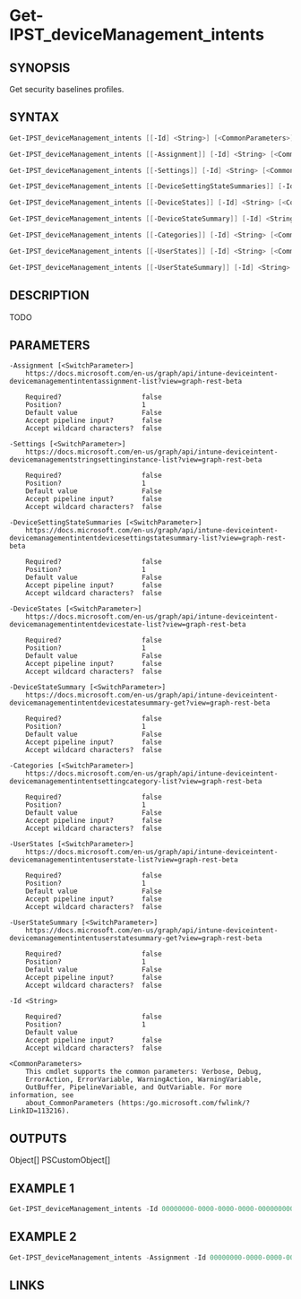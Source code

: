 ﻿# Get-IPST_deviceManagement_intents

## SYNOPSIS 
Get security baselines profiles.

## SYNTAX
```Powershell
Get-IPST_deviceManagement_intents [[-Id] <String>] [<CommonParameters>]

Get-IPST_deviceManagement_intents [[-Assignment]] [-Id] <String> [<CommonParameters>]

Get-IPST_deviceManagement_intents [[-Settings]] [-Id] <String> [<CommonParameters>]

Get-IPST_deviceManagement_intents [[-DeviceSettingStateSummaries]] [-Id] <String> [<CommonParameters>]

Get-IPST_deviceManagement_intents [[-DeviceStates]] [-Id] <String> [<CommonParameters>]

Get-IPST_deviceManagement_intents [[-DeviceStateSummary]] [-Id] <String> [<CommonParameters>]

Get-IPST_deviceManagement_intents [[-Categories]] [-Id] <String> [<CommonParameters>]

Get-IPST_deviceManagement_intents [[-UserStates]] [-Id] <String> [<CommonParameters>]

Get-IPST_deviceManagement_intents [[-UserStateSummary]] [-Id] <String> [<CommonParameters>]
```
## DESCRIPTION
TODO
## PARAMETERS

    -Assignment [<SwitchParameter>]
        https://docs.microsoft.com/en-us/graph/api/intune-deviceintent-devicemanagementintentassignment-list?view=graph-rest-beta
        
        Required?                    false
        Position?                    1
        Default value                False
        Accept pipeline input?       false
        Accept wildcard characters?  false
        
    -Settings [<SwitchParameter>]
        https://docs.microsoft.com/en-us/graph/api/intune-deviceintent-devicemanagementstringsettinginstance-list?view=graph-rest-beta
        
        Required?                    false
        Position?                    1
        Default value                False
        Accept pipeline input?       false
        Accept wildcard characters?  false
        
    -DeviceSettingStateSummaries [<SwitchParameter>]
        https://docs.microsoft.com/en-us/graph/api/intune-deviceintent-devicemanagementintentdevicesettingstatesummary-list?view=graph-rest-beta
        
        Required?                    false
        Position?                    1
        Default value                False
        Accept pipeline input?       false
        Accept wildcard characters?  false
        
    -DeviceStates [<SwitchParameter>]
        https://docs.microsoft.com/en-us/graph/api/intune-deviceintent-devicemanagementintentdevicestate-list?view=graph-rest-beta
        
        Required?                    false
        Position?                    1
        Default value                False
        Accept pipeline input?       false
        Accept wildcard characters?  false
        
    -DeviceStateSummary [<SwitchParameter>]
        https://docs.microsoft.com/en-us/graph/api/intune-deviceintent-devicemanagementintentdevicestatesummary-get?view=graph-rest-beta
        
        Required?                    false
        Position?                    1
        Default value                False
        Accept pipeline input?       false
        Accept wildcard characters?  false
        
    -Categories [<SwitchParameter>]
        https://docs.microsoft.com/en-us/graph/api/intune-deviceintent-devicemanagementintentsettingcategory-list?view=graph-rest-beta
        
        Required?                    false
        Position?                    1
        Default value                False
        Accept pipeline input?       false
        Accept wildcard characters?  false
        
    -UserStates [<SwitchParameter>]
        https://docs.microsoft.com/en-us/graph/api/intune-deviceintent-devicemanagementintentuserstate-list?view=graph-rest-beta
        
        Required?                    false
        Position?                    1
        Default value                False
        Accept pipeline input?       false
        Accept wildcard characters?  false
        
    -UserStateSummary [<SwitchParameter>]
        https://docs.microsoft.com/en-us/graph/api/intune-deviceintent-devicemanagementintentuserstatesummary-get?view=graph-rest-beta
        
        Required?                    false
        Position?                    1
        Default value                False
        Accept pipeline input?       false
        Accept wildcard characters?  false
        
    -Id <String>
        
        Required?                    false
        Position?                    1
        Default value                
        Accept pipeline input?       false
        Accept wildcard characters?  false
        
    <CommonParameters>
        This cmdlet supports the common parameters: Verbose, Debug,
        ErrorAction, ErrorVariable, WarningAction, WarningVariable,
        OutBuffer, PipelineVariable, and OutVariable. For more information, see 
        about_CommonParameters (https:/go.microsoft.com/fwlink/?LinkID=113216). 
    




## OUTPUTS
Object[]
PSCustomObject[]
## EXAMPLE 1
```Powershell
Get-IPST_deviceManagement_intents -Id 00000000-0000-0000-0000-000000000000
```
## EXAMPLE 2
```Powershell
Get-IPST_deviceManagement_intents -Assignment -Id 00000000-0000-0000-0000-000000000000
```
## LINKS 

